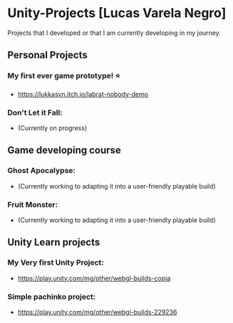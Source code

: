 # Unity-Projects [Lucas Varela Negro]
Projects that I developed or that I am currently developing in my journey.

## __Personal Projects__

### My first ever game prototype! ⭐
- https://lukkasvn.itch.io/labrat-nobody-demo

### Don't Let it Fall:
- (Currently on progress)

## __Game developing course__

### Ghost Apocalypse:

- (Currently working to adapting it into a user-friendly playable build)

### Fruit Monster:

- (Currently working to adapting it into a user-friendly playable build)

## __Unity Learn projects__

### My Very first Unity Project:
  - https://play.unity.com/mg/other/webgl-builds-copia

### Simple pachinko project:
  - https://play.unity.com/mg/other/webgl-builds-229236
